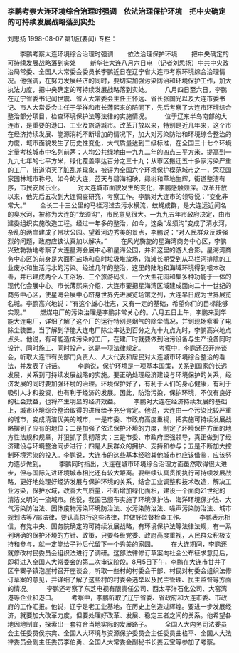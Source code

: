 ### 李鹏考察大连环境综合治理时强调　依法治理保护环境　把中央确定的可持续发展战略落到实处
刘思扬
1998-08-07
第1版(要闻)
专栏：

　　李鹏考察大连环境综合治理时强调
　　依法治理保护环境
　　把中央确定的可持续发展战略落到实处
　　新华社大连八月六日电  （记者刘思扬）中共中央政治局常委、全国人大常委会委员长李鹏近日在辽宁省大连市考察环境综合治理情况。他强调，在努力发展经济的同时，要切实加强污染防治和环境保护工作，加大执法力度，把中央确定的可持续发展战略落到实处。
　　八月四日至六日，李鹏在辽宁省委书记闻世震、省人大常委会主任王怀远、省长张国光以及大连市委书记、市人大常委会主任于学祥和市长薄熙来的陪同下，先后考察了大连市环境综合整治部分项目，检查环境保护法等法律的实施情况。
　　位于辽东半岛南部的大连市，是重要的港口、工业及旅游城市。改革开放以来，特别是近几年来，这个市在经济持续发展、能源消耗不断增加的情况下，加大对污染防治和环境综合整治的力度，城市面貌发生了历史性变化，大气质量达到二级标准，在全国三十七个环境定量考核城市中名列前茅；人均公共绿地由一九九二年的四点三平方米，提高到一九九七年的七平方米，绿化覆盖率达百分之三十九；从市区搬迁五十多家污染严重的工厂，街道消灭了脏乱差现象，被评为全国六个环境保护模范城市之一，荣获国家园林城市称号。如今的大连，蓝天与碧海相映，绿树和草地生辉，街道整洁有序，市民安居乐业。
　　对大连城市面貌发生的变化，李鹏感触颇深。改革开放以来，他先后五次到大连调查研究，考察工作。李鹏对大连市的领导说：“变化非常大。”
　　全长二十三公里的马栏河过去污水横流，蚊蝇成群，是大连远近闻名的臭水河，被称为大连的“龙须沟”，市民意见很大。一九九五年市政府决定，由市建委组织实施改造工程。经过一年多的整治，如今，这条“龙须沟”变成了清水河，杂乱的两岸建成了带状公园。望着河边秀美的景点，李鹏说：“对人民群众反映强烈的问题，政府应该认真加以解决。”
　　在风光旖旎的星海湾商务中心区，李鹏兴致勃勃地考察了大连星海会展中心和星海公园，并和这里的游人合影。星海湾商务中心区的前身是大面积盐场和临时垃圾堆放场，海滩长期受到从马栏河排除的工业废水和生活污水的污染。经过几年的整治，这里的陆地和海域环境得到根本改善，并已建成两个人工浴场、三个旅游码头、一个大型花园和集多种功能于一体的现代化会展中心。市长薄熙来介绍，大连市要把星海湾区域建成面向二十一世纪的商务中心区，使星海会展中心跻身世界先进展览场馆之列，大连早日成为世界展览名城。李鹏高兴地说：“有这个雄心壮志，又有一定的基础，希望你们的目标能够实现。”
　　燃煤电厂的污染治理是李鹏非常关心的。八月五日上午，李鹏来到华能大连电厂，详细了解了这个厂的运行特别是烟气的除尘情况，并到现场察看了电除尘装置。当了解到华能大连电厂除尘率达到百分之九十九点九时，李鹏高兴地点点头。他说，有可能造成污染的工厂，在建厂时就要做到治污设备与生产设备同时设计、同时施工、同时投产，这是一项法律规定。
　　考察中，李鹏还召开座谈会，听取大连市有关部门负责人、人大代表和居民对大连城市环境综合整治的看法，并发表了讲话。
　　李鹏说，保护环境是一项基本国策，关系到国家的长远发展，关系到可持续发展战略的实施。要正确处理经济建设与环境保护的关系，经济发展的同时要加强环境的治理。环境保护好了，有利于人们的身心健康，有利于吸引人才和投资，也有利于经济的发展。因此，防治污染，保护环境，不仅有良好的社会效益，也将产生明显的经济效益。
　　李鹏对大连在经济持续发展的基础上，城市环境综合整治取得的进展给予充分肯定。他说，大连由一个污染比较严重的城市，变成清洁优美的城市，一是市委、市政府高度重视，把实施可持续发展战略摆到了应有的地位；二是加强了依法保护环境的力度，制定了环境保护方面的地方性法规和规章，并狠抓了贯彻落实；三是市委、市政府坚强领导，真正做到了经济建设与环境整治同步进行；四是人民群众的拥护、支持和参与；五是不断加大控制环境污染的投入。李鹏说，大连市的这些基本经验其他城市也应该借鉴，应该努力逐步做到。
　　李鹏同时指出，大连在城市环境综合治理方面虽然取得很大进步，但与国际先进环境城市相比还有较大距离。要继续认真贯彻执行可持续发展战略，更好地处理好经济发展与保护环境的关系，结合工业调整和技术改造，解决工业污染，保护水域，改善大气质量，不断增加绿化面积，建设一个面向21世纪的清洁文明的一流城市。他说，我国已颁布实施了环境保护法、海洋环境保护法、大气污染防治法、固体废物污染环境防治法、水污染防治法、噪声污染防治法、城市规划法等7部法律，要认真执行这些法律，并做好监督检查工作。
　　李鹏表示相信，有党中央、国务院确定的可持续发展战略，有环境保护法等法律法规，有一系列明确的保护环境的方针、政策，只要各级党委、政府高度重视，人民群众积极支持和参与，就一定能给子孙后代留下一个秀美的家园。
　　在大连期间，李鹏还就修改村民委员会组织法进行了调研。这部法律修订草案向社会公布征求意见后，即将进入全国人大常委会的第二次审议阶段。8月5日下午，李鹏在大连市甘井子区辛寨子镇泡崖村召开座谈会，听取一些村的村委会干部、村民对村委会组织法修订草案的意见，并详细了解了这些村的村委会选举以及民主管理、民主监督等方面的情况。
　　李鹏还考察了东芝电视有限责任公司、西太平洋石化公司、大窑湾港等企业和港口。
　　考察中，李鹏听取了辽宁省委、省政府和大连市委、市政府的工作汇报。他说，辽宁是老工业基地，在历史上创造过辉煌。要进一步发展经济，就要加大改革力度，但要处理好改革、发展、稳定三者之间的关系。他希望各地因地制宜，探索出一套符合当地实际的发展路子。
　　全国人大内务司法委员会主任委员侯宗宾、全国人大环境与资源保护委员会主任委员曲格平、全国人大法律委员会副主任委员李伯勇、全国人大常委会副秘书长姜云宝等参加了考察。
